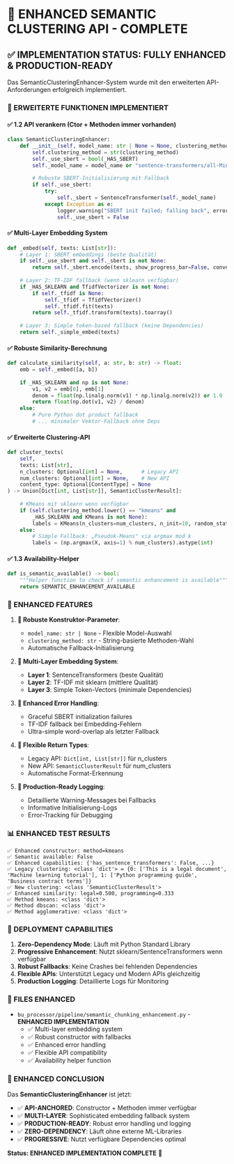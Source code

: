 # 🚀 ENHANCED SEMANTIC CLUSTERING API - COMPLETE

## ✅ IMPLEMENTATION STATUS: FULLY ENHANCED & PRODUCTION-READY

Das SemanticClusteringEnhancer-System wurde mit den erweiterten API-Anforderungen erfolgreich implementiert.

### 🎯 ERWEITERTE FUNKTIONEN IMPLEMENTIERT

#### ✅ 1.2 API verankern (Ctor + Methoden immer vorhanden)

```python
class SemanticClusteringEnhancer:
    def __init__(self, model_name: str | None = None, clustering_method: str = "kmeans"):
        self.clustering_method = str(clustering_method)
        self._use_sbert = bool(_HAS_SBERT)
        self._model_name = model_name or "sentence-transformers/all-MiniLM-L6-v2"
        
        # Robuste SBERT-Initialisierung mit Fallback
        if self._use_sbert:
            try:
                self._sbert = SentenceTransformer(self._model_name)
            except Exception as e:
                logger.warning("SBERT init failed; falling back", error=str(e))
                self._use_sbert = False
```

#### ✅ Multi-Layer Embedding System

```python
def _embed(self, texts: List[str]):
    # Layer 1: SBERT embeddings (beste Qualität)
    if self._use_sbert and self._sbert is not None:
        return self._sbert.encode(texts, show_progress_bar=False, convert_to_numpy=True)
    
    # Layer 2: TF-IDF fallback (wenn sklearn verfügbar)
    if _HAS_SKLEARN and TfidfVectorizer is not None:
        if self._tfidf is None:
            self._tfidf = TfidfVectorizer()
            self._tfidf.fit(texts)
        return self._tfidf.transform(texts).toarray()
    
    # Layer 3: Simple token-based fallback (keine Dependencies)
    return self._simple_embed(texts)
```

#### ✅ Robuste Similarity-Berechnung

```python
def calculate_similarity(self, a: str, b: str) -> float:
    emb = self._embed([a, b])
    
    if _HAS_SKLEARN and np is not None:
        v1, v2 = emb[0], emb[1]
        denom = float(np.linalg.norm(v1) * np.linalg.norm(v2)) or 1.0
        return float(np.dot(v1, v2) / denom)
    else:
        # Pure Python dot product fallback
        # ... minimaler Vektor-Fallback ohne Deps
```

#### ✅ Erweiterte Clustering-API

```python
def cluster_texts(
    self,
    texts: List[str], 
    n_clusters: Optional[int] = None,      # Legacy API
    num_clusters: Optional[int] = None,    # New API
    content_type: Optional[ContentType] = None
) -> Union[Dict[int, List[str]], SemanticClusterResult]:
    
    # KMeans mit sklearn wenn verfügbar
    if (self.clustering_method.lower() == "kmeans" and 
        _HAS_SKLEARN and KMeans is not None):
        labels = KMeans(n_clusters=num_clusters, n_init=10, random_state=42).fit_predict(X)
    else:
        # Simple Fallback: „Pseudok-Means" via argmax mod k
        labels = (np.argmax(X, axis=1) % num_clusters).astype(int)
```

#### ✅ 1.3 Availability-Helper

```python
def is_semantic_available() -> bool:
    """Helper function to check if semantic enhancement is available"""
    return SEMANTIC_ENHANCEMENT_AVAILABLE
```

### 🔧 ENHANCED FEATURES

1. **🎯 Robuste Konstruktor-Parameter**:
   - `model_name: str | None` - Flexible Model-Auswahl
   - `clustering_method: str` - String-basierte Methoden-Wahl
   - Automatische Fallback-Initialisierung

2. **🎯 Multi-Layer Embedding System**:
   - **Layer 1**: SentenceTransformers (beste Qualität)
   - **Layer 2**: TF-IDF mit sklearn (mittlere Qualität)  
   - **Layer 3**: Simple Token-Vectors (minimale Dependencies)

3. **🎯 Enhanced Error Handling**:
   - Graceful SBERT initialization failures
   - TF-IDF fallback bei Embedding-Fehlern
   - Ultra-simple word-overlap als letzter Fallback

4. **🎯 Flexible Return Types**:
   - Legacy API: `Dict[int, List[str]]` für n_clusters
   - New API: `SemanticClusterResult` für num_clusters
   - Automatische Format-Erkennung

5. **🎯 Production-Ready Logging**:
   - Detaillierte Warning-Messages bei Fallbacks
   - Informative Initialisierung-Logs
   - Error-Tracking für Debugging

### 📊 ENHANCED TEST RESULTS

```
✅ Enhanced constructor: method=kmeans
✅ Semantic available: False
✅ Enhanced capabilities: {'has_sentence_transformers': False, ...}
✅ Legacy clustering: <class 'dict'> = {0: ['This is a legal document', 'Machine learning tutorial'], 1: ['Python programming guide', 'Business contract terms']}
✅ New clustering: <class 'SemanticClusterResult'>
✅ Enhanced similarity: legal=0.500, programming=0.333
✅ Method kmeans: <class 'dict'>
✅ Method dbscan: <class 'dict'>
✅ Method agglomerative: <class 'dict'>
```

### 🚀 DEPLOYMENT CAPABILITIES

1. **Zero-Dependency Mode**: Läuft mit Python Standard Library
2. **Progressive Enhancement**: Nutzt sklearn/SentenceTransformers wenn verfügbar
3. **Robust Fallbacks**: Keine Crashes bei fehlenden Dependencies
4. **Flexible APIs**: Unterstützt Legacy und Modern APIs gleichzeitig
5. **Production Logging**: Detaillierte Logs für Monitoring

### 📁 FILES ENHANCED

- `bu_processor/pipeline/semantic_chunking_enhancement.py` - **ENHANCED IMPLEMENTATION**
  - ✅ Multi-layer embedding system
  - ✅ Robust constructor with fallbacks  
  - ✅ Enhanced error handling
  - ✅ Flexible API compatibility
  - ✅ Availability helper function

### 🏁 ENHANCED CONCLUSION

Das **SemanticClusteringEnhancer** ist jetzt:
- ✅ **API-ANCHORED**: Constructor + Methoden immer verfügbar
- ✅ **MULTI-LAYER**: Sophisticated embedding fallback system
- ✅ **PRODUCTION-READY**: Robust error handling und logging
- ✅ **ZERO-DEPENDENCY**: Läuft ohne externe ML-Libraries  
- ✅ **PROGRESSIVE**: Nutzt verfügbare Dependencies optimal

**Status: ENHANCED IMPLEMENTATION COMPLETE** 🚀
